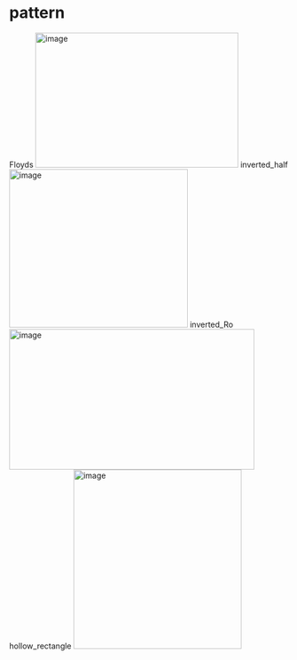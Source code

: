 # pattern
Floyds <img width="366" height="243" alt="image" src="https://github.com/user-attachments/assets/6d192a4c-bec0-43e9-8645-21eb117a00b4" />
inverted_half <img width="322" height="285" alt="image" src="https://github.com/user-attachments/assets/89447dd5-72f8-4107-b3f4-149651ad6d91" />
inverted_Ro <img width="442" height="253" alt="image" src="https://github.com/user-attachments/assets/1d240452-9a49-4d7c-b777-14f874024cd5" />
hollow_rectangle <img width="303" height="323" alt="image" src="https://github.com/user-attachments/assets/97bfae51-2a54-4125-a94e-d1c85f466fb1" />

